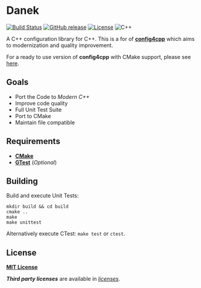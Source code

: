 # Danek

[![Build Status](https://travis-ci.org/offa/danek.svg?branch=master)](https://travis-ci.org/offa/danek)
[![GitHub release](https://img.shields.io/github/release/offa/danek.svg)](https://github.com/offa/danek/releases)
[![License](https://img.shields.io/badge/license-MIT-yellow.svg)](LICENSE)
![C++](https://img.shields.io/badge/c++-14-green.svg)

A C++ configuration library for C++. This is a for of [**config4cpp**](https://github.com/config4star/config4cpp) which aims to modernization and quality improvement.

For a ready to use version of **config4cpp** with CMake support, please see [here](https://github.com/offa/config4cpp).


## Goals

- Port the Code to *Modern C++*
- Improve code quality
- Full Unit Test Suite
- Port to CMake
- Maintain file compatible


## Requirements

- [**CMake**](http://www.cmake.org/)
- [**GTest**](https://github.com/google/googletest) (*Optional*)



## Building

Build and execute Unit Tests:

```
mkdir build && cd build
cmake ..
make
make unittest
```

Alternatively execute CTest: `make test` or `ctest`.


## License

[**MIT License**](LICENSE)

***Third party licenses*** are available in [*licenses*](licenses).

